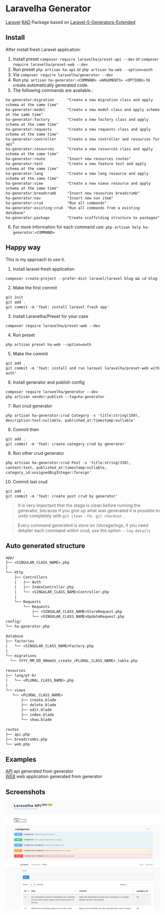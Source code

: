 # Laravelha Generator
[Laravel](https://laravel.com/) [RAD](https://pt.wikipedia.org/wiki/Desenvolvimento_r%C3%A1pido_de_aplica%C3%A7%C3%B5es) Package  based on [Laravel-5-Generators-Extended](https://github.com/laracasts/Laravel-5-Generators-Extended) 

## Install
After install fresh Laravel application:

1. Install preset `composer require laravelha/preset-api --dev` or `composer require laravelha/preset-web --dev` 
2. Run preset `php artisan ha-api` or `php artisan ha-web --option=auth`
3. Via `composer require laravelha/generator --dev`
4. Run `php artisan ha-generator:<COMMAND> <ARGUMENTS> <OPTIONS>` to create automatically generated code.
5. The following commands are available.:
```shell script
ha-generator:migration      "Create a new migration class and apply schema at the same time"
ha-generator:model          "Create a new model class and apply schema at the same time"
ha-generator:factory        "Create a new factory class and apply schema at the same time"
ha-generator:requests       "Create a new requests class and apply schema at the same time"
ha-generator:controller     "Create a new controller and resources for api"
ha-generator:resources      "Create a new resources class and apply schema at the same time"
ha-generator:route          "Insert new resources routes"
ha-generator:test           "Create a new feature test and apply schema at the same time"
ha-generator:lang           "Create a new lang resource and apply schema at the same time"
ha-generator:view           "Create a new views resource and apply schema at the same time"
ha-generator:breadcrumb     "Insert new resources breadcrumb"
ha-generator:nav            "Insert new nav item"
ha-generator:crud           "Run all commands"
ha-generator:existing:crud  "Run all commands from a existing database"
ha-generator:package        "Create scaffolding structure to packages"
```
6. For more information for each command use:
`php artisan help ha-generator:<COMMAND>`

## Happy way
This is my approach to use it.

1. Install laravel fresh application
```shell script
composer create-project --prefer-dist laravel/laravel blog && cd blog
```

2. Make the first commit
```shell script
git init
git add .
git commit -m 'feat: install laravel fresh app'
```

3. Install Laravelha/Preset for your case
```shell script
composer require laravelha/preset-web --dev
```

4. Run preset
```shell script
php artisan preset ha-web --option=auth
```

5. Make the commit
```shell script
git add .
git commit -m 'feat: install and run laravel laravelha/preset-web with auth'
```

6. Install generator and publish config
```shell script
composer require laravelha/generator --dev
php artisan vendor:publish --tag=ha-generator
```

7. Run crud generator
```shell script
php artisan ha-generator:crud Category -s 'title:string(150), description:text:nullable, published_at:timestamp:nullable'
```

8. Commit then
```shell script
git add .
git commit -m 'feat: create category crud by generator'
```

9. Run other crud generator
```shell script
php artisan ha-generator:crud Post -s 'title:string(150), content:text, published_at:timestamp:nullable, category_id:unsignedBigInteger:foreign'
```

10. Commit last crud
```shell script
git add .
git commit -m 'feat: create post crud by generator'
```

> It is very important that the stage is clean before running the generator, because if you give up what was generated it is possible to undo completely with `git clean -fd; git checkout .`


> Every command generated is store on /storage/logs, if you need detailer each command within crud, use the option `--log-details`


## Auto generated structure
  
```
app/
├── <SINGULAR_CLASS_NAME>.php
│
└── Http
    ├── Controllers
    |   ├── Auth
    |   ├── IndexController.php
    |   └── <SINGULAR_CLASS_NAME>Controller.php
    |
    └── Requests
        └── Requests
            ├── <SINGULAR_CLASS_NAME>StoreRequest.php
            └── <SINGULAR_CLASS_NAME>UpdateRequest.php
config/
└── ha-generator.php

database
├── factories
|   └── <SINGULAR_CLASS_NAME>Factory.php
|
└── migrations
  └── YYYY_MM_DD_HHmmSS_create_<PLURAL_CLASS_NAME>_table.php

resources
├── lang/pt-br
|   └── <PLURAL_CLASS_NAME>.php
|
└── views
   └── <PLURAL_CLASS_NAME>
       ├── create.blade
       ├── delete.blade
       ├── edit.blade
       ├── index.blade
       └── show.blade
  
routes
├── api.php
├── breadcrumbs.php
└── web.php

```

## Examples
[API](https://github.com/laravelha/poc-api) api generated from generator   
[WEB](https://github.com/laravelha/poc-api) web application generated from generator

## Screenshots
![API](/.github/images/api.jpeg)
![WEB](/.github/images/web.jpeg)


